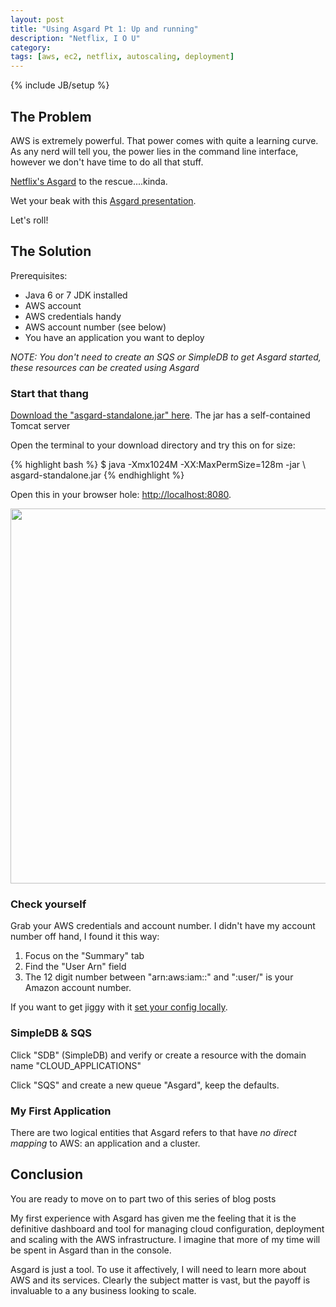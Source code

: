 ```yaml
---
layout: post
title: "Using Asgard Pt 1: Up and running"
description: "Netflix, I O U"
category: 
tags: [aws, ec2, netflix, autoscaling, deployment]
---
```

{% include JB/setup %}

## The Problem ##

AWS is extremely powerful. That power comes with quite a learning curve. As any
nerd will tell you, the power lies in the command line interface, however we
don't have time to do all that stuff.

[Netflix's Asgard](https://github.com/Netflix/asgard/wiki "Cheah!") to the
rescue....kinda.

Wet your beak with this [Asgard presentation](http://www.slideshare.net/pritiman/intro-to-asgard).

Let's roll!

## The Solution ##

Prerequisites:

- Java 6 or 7 JDK installed
- AWS account
- AWS credentials handy
- AWS account number (see below)
- You have an application you want to deploy 

_NOTE: You don't need to create an SQS or SimpleDB to get Asgard started, these
resources can be created using Asgard_

### Start that thang ###

[Download the "asgard-standalone.jar" here](https://netflix.app.box.com/asgard).
The jar has a self-contained Tomcat server

Open the terminal to your download directory and try this on for size:

{% highlight bash %}
$ java -Xmx1024M -XX:MaxPermSize=128m -jar \ 
  asgard-standalone.jar
{% endhighlight %}

Open this in your browser hole: [http://localhost:8080](http://localhost:8080).

<img style="width: 600px"
src="https://googledrive.com/host/0Bwnu59DLKpNwLWpSS0ZpUzYtZDQ/asgard_home.png"
/>

### Check yourself ###

Grab your AWS credentials and account number. I didn't have my account number
off hand, I found it this way:

1. Focus on the "Summary" tab 
1. Find the "User Arn" field
1. The 12 digit number between "arn:aws:iam::" and ":user/" is your Amazon account
number.

If you want to get jiggy with it [set your config
locally](https://github.com/Netflix/asgard/wiki/Asgard-Configuration).

### SimpleDB &amp; SQS ###

Click "SDB" (SimpleDB) and verify or create a resource with the domain name "CLOUD_APPLICATIONS"

Click "SQS" and create a new queue "Asgard", keep the defaults.

### My First Application ###

There are two logical entities that Asgard refers to that have _no direct
mapping_ to AWS: an application and a cluster.


## Conclusion ##

You are ready to move on to part two of this series of blog posts

My first experience with Asgard has given me the feeling that it is the
definitive dashboard and tool for managing cloud configuration, deployment and scaling with
the AWS infrastructure. I imagine that more of my time will be spent in Asgard than in
the console.

Asgard is just a tool. To use it affectively, I will need to learn more about
AWS and its services. Clearly the subject matter is vast, but the payoff is
invaluable to a any business looking to scale.


